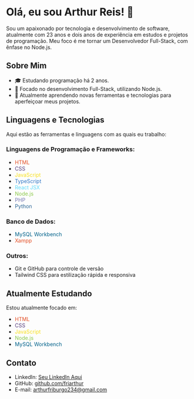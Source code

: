 # Olá, eu sou Arthur Reis! 👋

Sou um apaixonado por tecnologia e desenvolvimento de software, atualmente com 23 anos e dois anos de experiência em estudos e projetos de programação. Meu foco é me tornar um Desenvolvedor Full-Stack, com ênfase no Node.js.

## Sobre Mim

- 🎓 Estudando programação há 2 anos.
- 🚀 Focado no desenvolvimento Full-Stack, utilizando Node.js.
- 🌱 Atualmente aprendendo novas ferramentas e tecnologias para aperfeiçoar meus projetos.

## Linguagens e Tecnologias

Aqui estão as ferramentas e linguagens com as quais eu trabalho:

### Linguagens de Programação e Frameworks:
- <span style="color: #e34f26;">HTML</span>
- <span style="color: #563d7c;">CSS</span>
- <span style="color: #f7df1e;">JavaScript</span>
- <span style="color: #3178c6;">TypeScript</span>
- <span style="color: #61dafb;">React JSX</span>
- <span style="color: #8cc84b;">Node.js</span>
- <span style="color: #777bb3;">PHP</span>
- <span style="color: #306998;">Python</span>

### Banco de Dados:
- <span style="color: #00618a;">MySQL Workbench</span>
- <span style="color: #e34f26;">Xampp</span>

### Outros:
- Git e GitHub para controle de versão
- Tailwind CSS para estilização rápida e responsiva

## Atualmente Estudando

Estou atualmente focado em:
- <span style="color: #e34f26;">HTML</span>
- <span style="color: #563d7c;">CSS</span>
- <span style="color: #f7df1e;">JavaScript</span>
- <span style="color: #8cc84b;">Node.js</span>
- <span style="color: #00618a;">MySQL Workbench</span>

## Contato

- LinkedIn: [Seu LinkedIn Aqui](https://www.linkedin.com/in/arthur-reis-225948234/)
- GitHub: [github.com/friarthur](https://github.com/friarthur)
- E-mail: arthurfriburgo234@gmail.com



<!---
friarthur/friarthur is a ✨ special ✨ repository because its `README.md` (this file) appears on your GitHub profile.
You can click the Preview link to take a look at your changes.
--->
